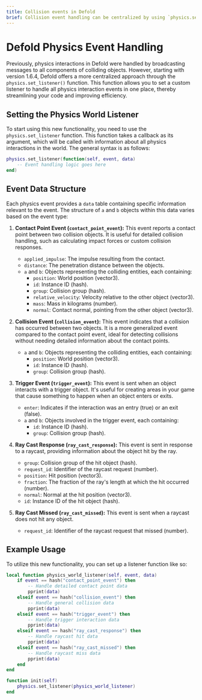 ```yaml
---
title: Collision events in Defold
brief: Collision event handling can be centralized by using `physics.set_listener()` to direct all collision and interaction messages to a single specified function.
---
```


# Defold Physics Event Handling

Previously, physics interactions in Defold were handled by broadcasting messages to all components of colliding objects. However, starting with version 1.6.4, Defold offers a more centralized approach through the `physics.set_listener()` function. This function allows you to set a custom listener to handle all physics interaction events in one place, thereby streamlining your code and improving efficiency.

## Setting the Physics World Listener

To start using this new functionality, you need to use the `physics.set_listener` function. This function takes a callback as its argument, which will be called with information about all physics interactions in the world. The general syntax is as follows:

```lua
physics.set_listener(function(self, event, data)
    -- Event handling logic goes here
end)

```

## Event Data Structure

Each physics event provides a `data` table containing specific information relevant to the event. The structure of `a` and `b` objects within this data varies based on the event type:

1. **Contact Point Event (`contact_point_event`):**
This event reports a contact point between two collision objects. It is useful for detailed collision handling, such as calculating impact forces or custom collision responses.

   - `applied_impulse`: The impulse resulting from the contact.
   - `distance`: The penetration distance between the objects.
   - `a` and `b`: Objects representing the colliding entities, each containing:
     - `position`: World position (vector3).
     - `id`: Instance ID (hash).
     - `group`: Collision group (hash).
     - `relative_velocity`: Velocity relative to the other object (vector3).
     - `mass`: Mass in kilograms (number).
     - `normal`: Contact normal, pointing from the other object (vector3).

2. **Collision Event (`collision_event`):**
This event indicates that a collision has occurred between two objects. It is a more generalized event compared to the contact point event, ideal for detecting collisions without needing detailed information about the contact points.

   - `a` and `b`: Objects representing the colliding entities, each containing:
     - `position`: World position (vector3).
     - `id`: Instance ID (hash).
     - `group`: Collision group (hash).

3. **Trigger Event (`trigger_event`):** 
This event is sent when an object interacts with a trigger object. It's useful for creating areas in your game that cause something to happen when an object enters or exits.

   - `enter`: Indicates if the interaction was an entry (true) or an exit (false).
   - `a` and `b`: Objects involved in the trigger event, each containing:
     - `id`: Instance ID (hash).
     - `group`: Collision group (hash).

4. **Ray Cast Response (`ray_cast_response`):**
This event is sent in response to a raycast, providing information about the object hit by the ray.

   - `group`: Collision group of the hit object (hash).
   - `request_id`: Identifier of the raycast request (number).
   - `position`: Hit position (vector3).
   - `fraction`: The fraction of the ray's length at which the hit occurred (number).
   - `normal`: Normal at the hit position (vector3).
   - `id`: Instance ID of the hit object (hash).

5. **Ray Cast Missed (`ray_cast_missed`):**
This event is sent when a raycast does not hit any object.

   - `request_id`: Identifier of the raycast request that missed (number).

## Example Usage

To utilize this new functionality, you can set up a listener function like so:

```lua
local function physics_world_listener(self, event, data)
    if event == hash("contact_point_event") then
        -- Handle detailed contact point data
        pprint(data)
    elseif event == hash("collision_event") then
        -- Handle general collision data
        pprint(data)
    elseif event == hash("trigger_event") then
        -- Handle trigger interaction data
        pprint(data)
    elseif event == hash("ray_cast_response") then
        -- Handle raycast hit data
        pprint(data)
    elseif event == hash("ray_cast_missed") then
        -- Handle raycast miss data
        pprint(data)
    end
end

function init(self)
    physics.set_listener(physics_world_listener)
end
